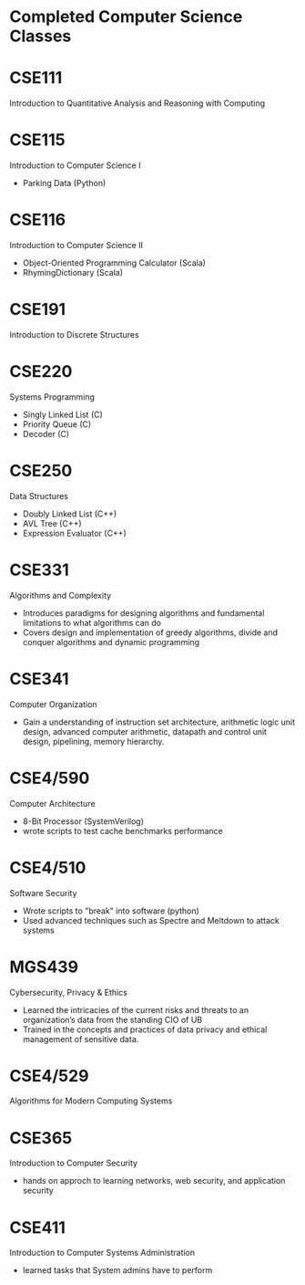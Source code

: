 # Completed Computer Science Classes 

# CSE111
Introduction to Quantitative Analysis and Reasoning with Computing
# CSE115
Introduction to Computer Science I
- Parking Data (Python)
# CSE116
Introduction to Computer Science II
- Object-Oriented Programming Calculator (Scala)
- RhymingDictionary (Scala)
# CSE191
Introduction to Discrete Structures
# CSE220
Systems Programming
- Singly Linked List (C)
- Priority Queue (C)
- Decoder (C)
# CSE250
Data Structures
- Doubly Linked List (C++)
- AVL Tree (C++)
- Expression Evaluator (C++)
# CSE331
Algorithms and Complexity
- Introduces paradigms for designing algorithms and fundamental limitations to what algorithms can do
- Covers design and implementation of greedy algorithms, divide and conquer algorithms and dynamic programming
# CSE341
Computer Organization
- Gain a understanding of instruction set architecture, arithmetic logic unit design, advanced computer arithmetic, datapath and control unit design, pipelining, memory hierarchy. 
# CSE4/590
Computer Architecture
- 8-Bit Processor (SystemVerilog)
- wrote scripts to test cache benchmarks performance
# CSE4/510
Software Security
- Wrote scripts to "break" into software (python)
- Used advanced techniques such as Spectre and Meltdown to attack systems 
# MGS439
Cybersecurity, Privacy & Ethics
- Learned the intricacies of the current risks and threats to an organization’s data from the standing CIO of UB
- Trained in the concepts and practices of data privacy and ethical management of sensitive data.
# CSE4/529
Algorithms for Modern Computing Systems
# CSE365
Introduction to Computer Security
- hands on approch to learning networks, web security, and application security
# CSE411
Introduction to Computer Systems Administration
- learned tasks that System admins have to perform
